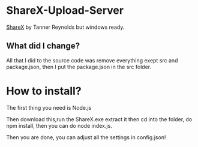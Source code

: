 # ShareX-Upload-Server
[ShareX](https://github.com/TannerReynolds/ShareX-Upload-Server) by Tanner Reynolds but windows ready.


## What did I change?

All that I did to the source code was remove everything exept src and package.json, then I put the package.json in the src folder.


# How to install?
The first thing you need is Node.js

Then download this,run the ShareX.exe extract it then cd into the folder, do npm install, then you can do node index.js.

Then you are done, you can adjust all the settings in config.json!
